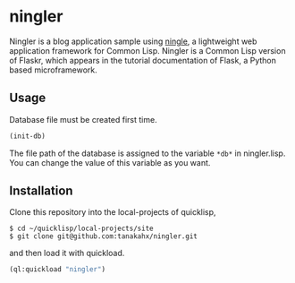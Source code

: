 # ningler

Ningler is a blog application sample using [ningle](https://github.com/fukamachi/ningle), a lightweight web application framework for Common Lisp. Ningler is a Common Lisp version of Flaskr, which appears in the tutorial documentation of Flask, a Python based microframework.

## Usage

Database file must be created first time.

``` cl
(init-db)
```

The file path of the database is assigned to the variable `*db*` in ningler.lisp. You can change the value of this variable as you want.

## Installation

Clone this repository into the local-projects of quicklisp,

``` console
$ cd ~/quicklisp/local-projects/site
$ git clone git@github.com:tanakahx/ningler.git
```

and then load it with quickload.

``` cl
(ql:quickload "ningler")
```
